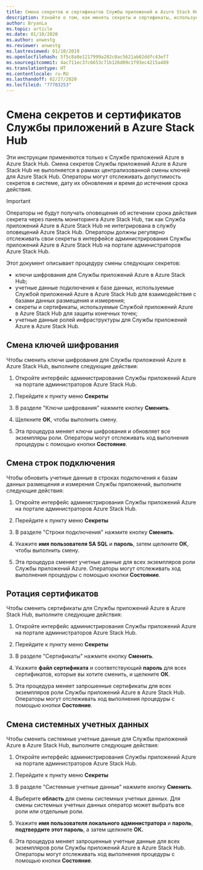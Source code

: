```yaml
---
title: Смена секретов и сертификатов Службы приложений в Azure Stack Hub
description: Узнайте о том, как менять секреты и сертификаты, используемые Службой приложений Azure в Azure Stack Hub
author: BryanLa
ms.topic: article
ms.date: 01/10/2020
ms.author: anwestg
ms.reviewer: anwestg
ms.lastreviewed: 01/10/2019
ms.openlocfilehash: 5f5c8a8e1217999a282c0ac5621ab02ddfc43ef7
ms.sourcegitcommit: 4ac711ec37c6653c71b126d09c1f93ec4215a489
ms.translationtype: HT
ms.contentlocale: ru-RU
ms.lasthandoff: 02/27/2020
ms.locfileid: "77703253"
---
```

# <a name="rotate-app-service-on-azure-stack-hub-secrets-and-certificates"></a>Смена секретов и сертификатов Службы приложений в Azure Stack Hub

Эти инструкции применяются только к Службе приложений Azure в Azure Stack Hub.  Смена секретов Службы приложений Azure в Azure Stack Hub не выполняется в рамках централизованной смены ключей для Azure Stack Hub.  Операторы могут отслеживать допустимость секретов в системе, дату их обновления и время до истечения срока действия.

> [!Important]
> Операторы не будут получать оповещения об истечении срока действия секрета через панель мониторинга Azure Stack Hub, так как Служба приложений Azure в Azure Stack Hub не интегрирована в службу оповещений Azure Stack Hub.  Операторы должны регулярно отслеживать свои секреты в интерфейсе администрирования Службы приложений Azure в Azure Stack Hub на портале администраторов Azure Stack Hub.

Этот документ описывает процедуру смены следующих секретов:

* ключи шифрования для Службы приложений Azure в Azure Stack Hub;
* учетные данные подключения к базе данных, используемые Службой приложений Azure в Azure Stack Hub для взаимодействия с базами данных размещения и измерения;
* секреты и сертификаты, используемые Службой приложений Azure в Azure Stack Hub для защиты конечных точек;
* учетные данные ролей инфраструктуры для Службы приложений Azure в Azure Stack Hub.

## <a name="rotate-encryption-keys"></a>Смена ключей шифрования

Чтобы сменить ключи шифрования для Службы приложений Azure в Azure Stack Hub, выполните следующие действия:

1. Откройте интерфейс администрирования Службы приложений Azure на портале администраторов Azure Stack Hub.

1. Перейдите к пункту меню **Секреты**

1. В разделе "Ключи шифрования" нажмите кнопку **Сменить**.

1. Щелкните **ОК**, чтобы выполнить смену.

1. Эта процедура меняет ключи шифрования и обновляет все экземпляры роли. Операторы могут отслеживать ход выполнения процедуры с помощью кнопки **Состояние**.

## <a name="rotate-connection-strings"></a>Смена строк подключения

Чтобы обновить учетные данные в строках подключения к базам данных размещения и измерения Службы приложений, выполните следующие действия:

1. Откройте интерфейс администрирования Службы приложений Azure на портале администраторов Azure Stack Hub.

1. Перейдите к пункту меню **Секреты**

1. В разделе "Строки подключения" нажмите кнопку **Сменить**.

1. Укажите **имя пользователя SA SQL** и **пароль**, затем щелкните **ОК**, чтобы выполнить смену. 

1. Эта процедура сменяет учетные данные для всех экземпляров роли Службы приложений Azure. Операторы могут отслеживать ход выполнения процедуры с помощью кнопки **Состояние**.

## <a name="rotate-certificates"></a>Ротация сертификатов

Чтобы сменить сертификаты для Службы приложений Azure в Azure Stack Hub, выполните следующие действия:

1. Откройте интерфейс администрирования Службы приложений Azure на портале администраторов Azure Stack Hub.

1. Перейдите к пункту меню **Секреты**

1. В разделе "Сертификаты" нажмите кнопку **Сменить**.

1. Укажите **файл сертификата** и соответствующий **пароль** для всех сертификатов, которые вы хотите сменить, и щелкните **ОК**.

1. Эта процедура меняет запрошенные сертификаты для всех экземпляров роли Службы приложений Azure в Azure Stack Hub.  Операторы могут отслеживать ход выполнения процедуры с помощью кнопки **Состояние**.

## <a name="rotate-system-credentials"></a>Смена системных учетных данных

Чтобы сменить системные учетные данные для Службы приложений Azure в Azure Stack Hub, выполните следующие действия:

1. Откройте интерфейс администрирования Службы приложений Azure на портале администраторов Azure Stack Hub.

1. Перейдите к пункту меню **Секреты**

1. В разделе "Системные учетные данные" нажмите кнопку **Сменить**.

1. Выберите **область** для смены системных учетных данных.  Для смены системных учетных данных оператор может выбрать все роли или отдельные роли.

1. Укажите **имя пользователя локального администратора** и **пароль**, **подтвердите этот пароль**, а затем щелкните **ОК.**

1. Эта процедура меняет запрошенные учетные данные для всех экземпляров роли Службы приложений Azure в Azure Stack Hub.  Операторы могут отслеживать ход выполнения процедуры с помощью кнопки **Состояние**.



